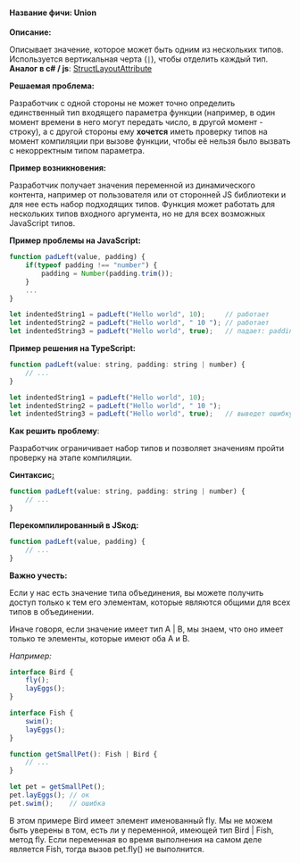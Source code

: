 #### **Название фичи: Union**

**Описание:**

Описывает значение, которое может быть одним из нескольких типов. Используется вертикальная черта \(`|`\), чтобы отделить каждый тип.  
**Аналог в c\# / js**: [StructLayoutAttribute](https://msdn.microsoft.com/en-us/library/system.runtime.interopservices.structlayoutattribute%28v=vs.110%29.aspx)

**Решаемая проблема:**

Разработчик с одной стороны не может точно определить единственный тип входящего параметра функции \(например, в один момент времени в него могут передать число, в другой момент - строку\), а с другой стороны ему **хочется** иметь проверку типов на момент компиляции при вызове функции, чтобы её нельзя было вызвать с некорректным типом параметра.

**Пример возникновения:**

Разработчик получает значения переменной из динамического контента, например от пользователя или от сторонней JS библиотеки и для нее есть набор подходящих типов. Функция может работать для нескольких типов входного аргумента, но не для всех возможных JavaScript типов.

**Пример проблемы на JavaScript:**

```js
function padLeft(value, padding) {
    if(typeof padding !== "number") {
        padding = Number(padding.trim());
    }
    ...
}

let indentedString1 = padLeft("Hello world", 10);     // работает
let indentedString2 = padLeft("Hello world", " 10 "); // работает
let indentedString3 = padLeft("Hello world", true);   // падает: padding.trim is not a function
```

**Пример решения на TypeScript:**

```js
function padLeft(value: string, padding: string | number) {
    // ...
}

let indentedString1 = padLeft("Hello world", 10);
let indentedString2 = padLeft("Hello world", " 10 ");
let indentedString3 = padLeft("Hello world", true);   // выведет ошибку во время компиляции
```

**Как решить проблему**:

Разработчик ограничивает набор типов и позволяет значениям пройти проверку на этапе компиляции.

**Синтаксис**[**:**](https://citifox.ru/event/adidas-dance-battle/)

```js
function padLeft(value: string, padding: string | number) {
    // ...
}
```

**Перекомпилированный в JSкод:**

```js
function padLeft(value, padding) {
    // ...
}
```

**Важно учесть:**

Если у нас есть значение типа объединения, вы можете получить доступ только к тем его элементам, которые являются общими для всех типов в объединении.

Иначе говоря, если значение имеет тип A \| B, мы знаем, что оно имеет только те элементы, которые имеют оба A и B.

_Например:_

```js
interface Bird {
    fly();
    layEggs();
}

interface Fish {
    swim();
    layEggs();
}

function getSmallPet(): Fish | Bird {
    // ...
}

let pet = getSmallPet();
pet.layEggs(); // ок
pet.swim();    // ошибка
```

В этом примере Bird имеет элемент именованный fly. Мы не можем быть уверены в том, есть ли у переменной, имеющей тип Bird \| Fish, метод fly. Если переменная во время выполнения на самом деле является Fish, тогда вызов pet.fly\(\) не выполнится.

